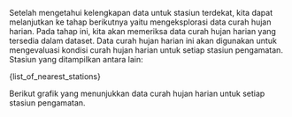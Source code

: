 Setelah mengetahui kelengkapan data untuk stasiun terdekat, kita dapat melanjutkan ke tahap berikutnya yaitu mengeksplorasi data curah hujan harian. Pada tahap ini, kita akan memeriksa data curah hujan harian yang tersedia dalam dataset. Data curah hujan harian ini akan digunakan untuk mengevaluasi kondisi curah hujan harian untuk setiap stasiun pengamatan. Stasiun yang ditampilkan antara lain:

{list_of_nearest_stations}

Berikut grafik yang menunjukkan data curah hujan harian untuk setiap stasiun pengamatan.